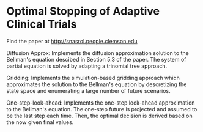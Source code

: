 # Optimal Stopping of Adaptive Clinical Trials
Find the paper at http://snasrol.people.clemson.edu

Diffusion Approx: Implements the diffusion approximation solution to the Bellman's equation descibed in Section 5.3 of the paper. The system of partial equation is solved by adapting a trinomial tree approach.

Gridding: Implements the simulation-based gridding approach which approximates the solution to the Bellman's equation by descretizing the state space and enumerating a large number of future scenarios.

One-step-look-ahead: Implements the one-step look-ahead approximation to the Bellman's equation. The one-step future is projected and assumed to be the last step each time. Then, the optimal decision is derived based on the now given final values.
